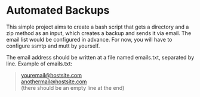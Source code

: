 # Automated Backups

This simple project aims to create a bash script that gets a directory and a zip method as an input, which creates a backup and sends it via email. The email list would be configured in advance. For now, you will have to configure ssmtp and mutt by yourself.   

The email address should be written at a file named emails.txt, separated by line. Example of emails.txt:
> youremail@hostsite.com   
> anothermail@hostsite.com   
> (there should be an empty line at the end)